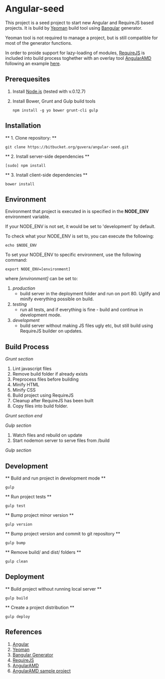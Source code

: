 Angular-seed
====

This project is a seed project to start new Angular and RequireJS based
projects.
It is build by [Yeoman](http://yeoman.io/) build tool using
[Bangular](http://bangular.io/) generator.

Yeoman tool is not required to manage a project, but is still compatible for
most of the generator functions.

In order to proide support for lazy-loading of modules,
[RequireJS](http://www.requirejs.org/) is included into build process toghether
with an overlay tool [AngularAMD](https://github.com/marcoslin/angularAMD)
following an example [here](https://github.com/marcoslin/angularAMD-sample).

Prerequesites
--

1. Install [Node.js](https://nodejs.org/en/) (tested with v.0.12.7)
2. Install Bower, Grunt and Gulp build tools

    `npm install -g yo bower grunt-cli gulp`



Installation
--

** 1. Clone repository: **

`git clone https://bitbucket.org/guvera/angular-seed.git`

** 2. Install server-side dependencies **

`[sudo] npm install`

** 3. Install client-side dependencies **

`bower install`


Environment
--

Environment that project is executed in is specified in the
**NODE_ENV** environment variable. 

If your NODE_ENV is not set, it would be set to 'development' by default.

To check what your NODE_ENV is set to, you can execute the following:

`echo $NODE_ENV`

To set your NODE_ENV to specific environment, use the following command:

`export NODE_ENV=[environment]`

where *[environment]* can be set to:

1. *production*
    - build server in the deployment folder and run on port 80. Uglify and minify everything possible on              build.
2. *testing*
    - run all tests, and if everything is fine - build and continue in development mode.
3. *development*
    - build server without making JS files ugly etc, but still build using RequireJS builder on updates.


Build Process
-- 

*Grunt section*

1. Lint javascript files
2. Remove build folder if already exists
3. Preprocess files before building
4. Minify HTML
5. Minify CSS
6. Build project using RequireJS
7. Cleanup after RequireJS has been built
8. Copy files into build folder.

*Grunt section end*

*Gulp section*

1. Watch files and rebuild on update
2. Start nodemon server to serve files from /build

*Gulp section*

Development
--


** Build and run project in development mode **

`gulp`

** Run project tests **

`gulp test`

** Bump project minor version **

`gulp version`

** Bump project version and commit to git repository **

`gulp bump`

** Remove build/ and dist/ folders ** 

`gulp clean`


Deployment
--

** Build project without running local server **

`gulp build`

** Create a project distribution **

`gulp deploy`


References
--
1. [Angular](https://angularjs.org/)
2. [Yeoman](http://yeoman.io/)
3. [Bangular Generator](http://bangular.io/)
4. [RequireJS](http://www.requirejs.org/)
5. [AngularAMD](https://github.com/marcoslin/angularAMD)
6. [AngularAMD sample project](https://github.com/marcoslin/angularAMD-sample)
